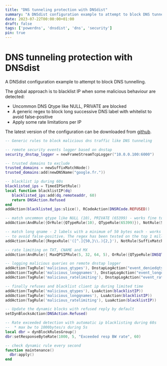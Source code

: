 ```yaml
---
title: "DNS tunneling protection with DNSdist"
summary: "A DNSdist configuration example to attempt to block DNS tunnelling."
date: 2023-07-22T00:00:00+01:00
draft: false
tags: ['powerdns', 'dnsdist', 'dns', 'security']
pin: true
---
```


# DNS tunneling protection with DNSdist

A DNSdist configuration example to attempt to block DNS tunnelling.

The global approach is to blacklist IP when some malicious behaviour are detected:

- Uncommon DNS Qtype like NULL, PRIVATE are blocked
- A generic regex to block long successive DNS label with whitelist to avoid false-positive
- Apply some rate limitations per IP

The latest version of the configuration can be downloaded from [github](https://github.com/dmachard/lua-dnsdist-config-examples/).

```lua
-- Generic rules to block malicious dns traffic like DNS tunneling

-- remote security events logger based on dnstap
security_dnstap_logger = newFrameStreamTcpLogger("10.0.0.100:6000")

-- trusted domains to exclude
trusted_domains = newSuffixMatchNode()
trusted_domains:add(newDNSName("google.fr."))

-- blacklist ip during 60s
blacklisted_ips = TimedIPSetRule()
local function blacklistIP(dq)
   blacklisted_ips:add(dq.remoteaddr, 60)
   return DNSAction.Refused
end
addAction(blacklisted_ips:slice(), RCodeAction(DNSRCode.REFUSED))

-- match uncommon qtype like NULL (10), PRIVATE (65399) - works fine to block iodine
addAction(AndRule({OrRule({QTypeRule(10), QTypeRule(65399)}), NotRule(SuffixMatchNodeRule(trusted_domains, true)) }), SetTagAction('malicious_qtypes', 'matched'))

-- match long qname - 2 labels with a minimum of 50 bytes each - works fine to block tools like iodine, dnscat2, dns2tcp...
-- to avoid false-positive. The regex has been tested on the top 1 million list exposed by Cisco Umbrella http://s3-us-west-1.amazonaws.com/umbrella-static/top-1m.csv.zip
addAction(AndRule({RegexRule('([^.]{50,}\\.){2,}'), NotRule(SuffixMatchNodeRule(trusted_domains, true)) }), SetTagAction('malicious_longqnames', 'matched'))

-- rate limiting on TXT, CNAME and MX
addAction(AndRule({ MaxQPSIPRule(5, 32, 64, 5), OrRule({QTypeRule(DNSQType.TXT), QTypeRule(DNSQType.CNAME), QTypeRule(DNSQType.MX)}), NotRule(SuffixMatchNodeRule(trusted_domains, true)) }), SetTagAction('malicious_ratelimiting', 'matched'))

-- logging malicious queries on remote dnstap logger
addAction(TagRule('malicious_qtypes'), DnstapLogAction("event_deniedqtypes_detected", security_dnstap_logger))
addAction(TagRule('malicious_longqnames'), DnstapLogAction("event_longqnames_detected", security_dnstap_logger))
addAction(TagRule('malicious_ratelimiting'), DnstapLogAction("event_ratelimiting_detected", security_dnstap_logger))

-- finally refuses and blacklist client ip during limited time
addAction(TagRule('malicious_qtypes'), LuaAction(blacklistIP))
addAction(TagRule('malicious_longqnames'), LuaAction(blacklistIP))
addAction(TagRule('malicious_ratelimiting'), LuaAction(blacklistIP))

-- Update the dynamic blocks with refused reply by default
setDynBlocksAction(DNSAction.Refused)

-- Rate exceeded detection with automatic ip blacklisting during 60s
--  * max bw to 1000bytes/s during 5s
local dbr = dynBlockRulesGroup()
dbr:setResponseByteRate(1000, 5, "Exceeded resp BW rate", 60)

-- check dynamic rule every second
function maintenance()
  dbr:apply()
end
```
